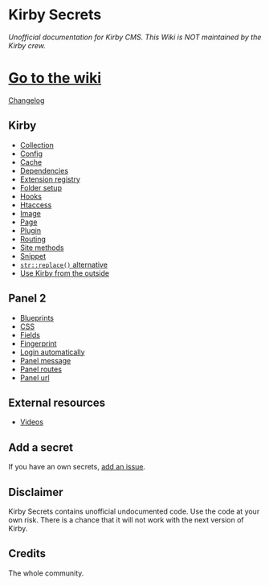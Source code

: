 # Kirby Secrets

*Unofficial documentation for Kirby CMS. This Wiki is NOT maintained by the Kirby crew.*

# [Go to the wiki](https://github.com/jenstornell/kirby-secrets/wiki)

[Changelog](changelog.md)

## Kirby

- [Collection](docs/collection.md)
- [Config](docs/config.md)
- [Cache](docs/cache.md)
- [Dependencies](docs/dependencies.md)
- [Extension registry](docs/extension-registry.md)
- [Folder setup](docs/folder-setup.md)
- [Hooks](docs/hooks.md)
- [Htaccess](docs/htaccess.md)
- [Image](docs/image.md)
- [Page](docs/page.md)
- [Plugin](docs/plugin.md)
- [Routing](docs/routing.md)
- [Site methods](docs/site-methods.md)
- [Snippet](docs/snippet.md)
- [`str::replace()` alternative](docs/str-replace.md)
- [Use Kirby from the outside](docs/use-kirby-from-the-outside.md)

## Panel 2

- [Blueprints](docs/panel-2/blueprints.md)
- [CSS](docs/panel-2/css.md)
- [Fields](docs/panel-2/fields.md)
- [Fingerprint](docs/panel-2/fingerprint.md)
- [Login automatically](docs/panel-2/panel-login-automatically.md)
- [Panel message](docs/panel-2/messages.md)
- [Panel routes](docs/panel-2/routes.md)
- [Panel url](docs/panel-2/url.md)

## External resources

- [Videos](docs/videos)

## Add a secret

If you have an own secrets, [add an issue](https://github.com/jenstornell/kirby-secrets/issues/new).

## Disclaimer

Kirby Secrets contains unofficial undocumented code. Use the code at your own risk. There is a chance that it will not work with the next version of Kirby.

## Credits

The whole community.
